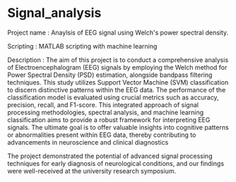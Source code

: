 # Signal_analysis


Project name : Anaylsis of EEG signal using Welch's power spectral density.

Scripting    : MATLAB scripting with machine learning

Description  :
The aim of this project is to conduct a comprehensive analysis of Electroencephalogram
(EEG) signals by employing the Welch method for Power Spectral Density (PSD)
estimation, alongside bandpass filtering techniques. This study utilizes Support Vector
Machine (SVM) classification to discern distinctive patterns within the EEG data. The
performance of the classification model is evaluated using crucial metrics such as
accuracy, precision, recall, and F1-score. This integrated approach of signal processing
methodologies, spectral analysis, and machine learning classification aims to provide a
robust framework for interpreting EEG signals. The ultimate goal is to offer valuable
insights into cognitive patterns or abnormalities present within EEG data, thereby
contributing to advancements in neuroscience and clinical diagnostics
 
The project demonstrated the potential of advanced signal processing techniques for early diagnosis
of neurological conditions, and our findings were well-received at the university research symposium.
